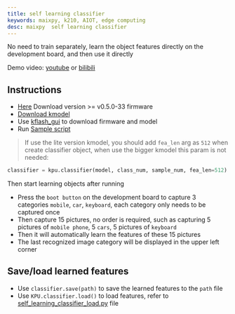 ```yaml
---
title: self learning classifier
keywords: maixpy, k210, AIOT, edge computing
desc: maixpy  self learning classifier
---
```



No need to train separately, learn the object features directly on the development board, and then use it directly

Demo video: [youtube](https://www.youtube.com/watch?v=aLW1YQrT-2A) or [bilibili](https://www.bilibili.com/video/BV1Ck4y1d7tx)

## Instructions

* [Here](https://dl.sipeed.com/MAIX/MaixPy/release/master/maixpy_v0.5.0_33_gfcd6d8a) Download version >= v0.5.0-33 firmware
* [Download kmodel](https://maixhub.com/model/zoo/61)
* Use [kflash_gui](https://github.com/sipeed/kflash_gui) to download firmware and model
* Run [Sample script](https://github.com/sipeed/MaixPy_scripts/blob/master/machine_vision/self_learning_classifier/self_learning_classifier.py)
> If use the lite version kmodel, you should add `fea_len` arg as `512` when create classifier object, when use the bigger kmodel this param is not needed:
```python
classifier = kpu.classifier(model, class_num, sample_num, fea_len=512)
```

Then start learning objects after running

* Press the `boot button` on the development board to capture 3 categories `mobile`, `car`, `keyboard`, each category only needs to be captured once
* Then capture 15 pictures, no order is required, such as capturing 5 pictures of `mobile phone`, 5 `cars`, 5 pictures of `keyboard`
* Then it will automatically learn the features of these 15 pictures
* The last recognized image category will be displayed in the upper left corner



## Save/load learned features

* Use `classifier.save(path)` to save the learned features to the `path` file
* Use `KPU.classifier.load()` to load features, refer to [self_learning_classifier_load.py](https://github.com/sipeed/MaixPy_scripts/blob/master/machine_vision/self_learning_classifier/self_learning_classifier_load.py) file
